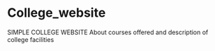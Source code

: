 # College_website
SIMPLE COLLEGE WEBSITE
About courses offered and description of college facilities
